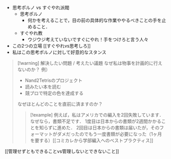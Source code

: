 - 思考ポルノ vs すぐやれ派閥
	- 思考ポルノ
		- 何かを考えることで，目の前の具体的な作業ややるべきことの手を止めること．
 	- すぐやれ教
		- ウジウジ考えていないですぐにやれ！手をつけろと言う人々
- この2つの立場 [[すぐやれvs思考しろ]]
- 私はこの思考ポルノに対して好意的なスタンス

> [!warning] 解決したい問題 / 考えたい議題
> なぜ私は物事を計画的に行えないのか？
> 例）
> - Nand2Tetrisのプロジェクト
> - 読みたい本を読む
> - 競プロで特定の色を達成する
>
> なぜほとんどのことを直前に済ますのか？
> 
> > [!example]
> > 例えば，私はアメリカでの編入を2回失敗しています．
> > なぜなら，書類不足です．
> > 1度目は日本からの書類が2週間かかることを知らずに進めた．
> > 2回目は日本からの書類は届いたが，そのフォーマットがダメだったのでもう一度書類が必要になった（1ヶ月を要する）[[コミカレから学部編入へのベストプラクティス]]

[[管理せずともできることvs管理しないとできないこと]]